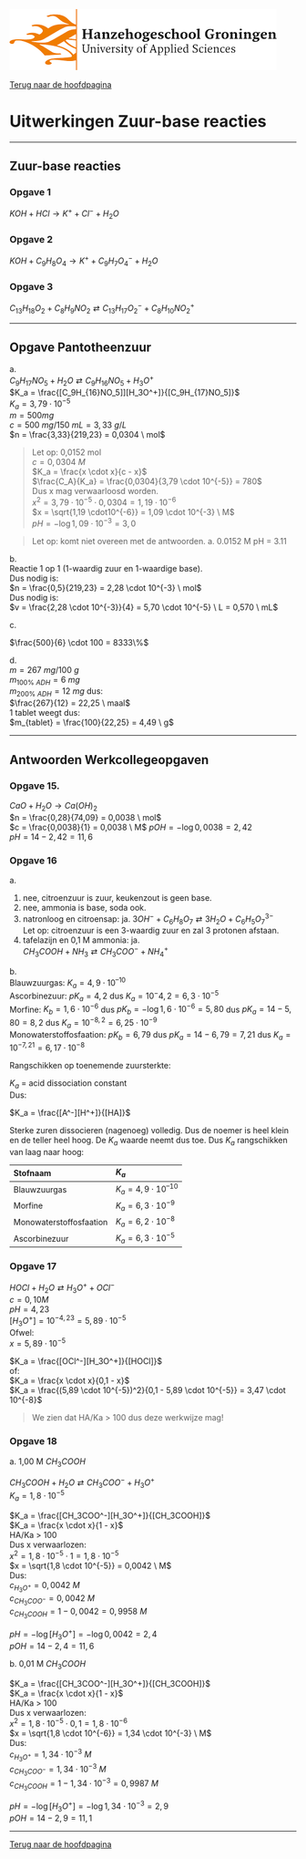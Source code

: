 ![Hanze](../hanze/hanze.png)

[Terug naar de hoofdpagina ](../index.md)

# Uitwerkingen Zuur-base reacties

---

## Zuur-base reacties

### Opgave 1

$KOH + HCl \rightarrow K^+ + Cl^- + H_2O$


### Opgave 2

$KOH + C_9H_8O_4 \rightarrow K^+ + C_9H_7O_4^- + H_2O$

### Opgave 3

$C_{13}H_{18}O_2 + C_8H_9NO_2  \rightleftarrows C_{13}H_{17}O_2^- + C_8H_{10}NO_2^+$

---

## Opgave Pantotheenzuur 

a.  
$C_9H_{17}NO_5 + H_2O \rightleftarrows C_9H_{16}NO_5 + H_3O^+$  
$K_a = \frac{[C_9H_{16}NO_5]][H_3O^+]}{[C_9H_{17}NO_5]}$  
$K_a = 3,79 \cdot 10^{-5}$  
$m = 500 mg$  
$c = 500 \ mg/150 \ mL = 3,33 \ g/L$  
$n = \frac{3,33}{219,23} = 0,0304 \ mol$  
>Let op: 0,0152 mol  
$c = 0,0304 \ M$  
$K_a = \frac{x \cdot x}{c - x}$  
$\frac{C_A}{K_a} = \frac{0,0304}{3,79 \cdot 10^{-5}} = 780$  
Dus x mag verwaarloosd worden.  
$x^2 = 3,79 \cdot 10^{-5} \cdot 0,0304 = 1,19 \cdot10^{-6}$  
$x = \sqrt{1,19 \cdot10^{-6}} = 1,09 \cdot 10^{-3} \ M$  
$pH = -\log{1,09 \cdot 10^{-3}} = 3,0$  


>Let op: komt niet overeen met de antwoorden.
a. 0.0152 M
pH = 3.11

b.  
Reactie 1 op 1 (1-waardig zuur en 1-waardige base).  
Dus nodig is:  
$n = \frac{0,5}{219,23} = 2,28 \cdot 10^{-3} \ mol$  
Dus nodig is:  
$v = \frac{2,28 \cdot 10^{-3}}{4} = 5,70 \cdot 10^{-5} \ L = 0,570 \ mL$  

c.  

$\frac{500}{6} \cdot 100 = 8333\%$

d.  
$m = 267 \ mg/100\ g$  
$m_{100\% \ ADH} = 6\ mg$  
$m_{200\% \ ADH} = 12 \ mg$
dus:  
$\frac{267}{12} = 22,25 \ maal$  
1 tablet weegt dus:  
$m_{tablet} = \frac{100}{22,25} = 4,49 \ g$  


---

## Antwoorden Werkcollegeopgaven

### Opgave 15. 

$CaO + H_2O → Ca(OH)_2$  
$n = \frac{0,28}{74,09} = 0,0038 \ mol$  
$c = \frac{0,0038}{1} = 0,0038 \ M$
$pOH = -\log{0,0038} = 2,42$  
$pH = 14-2,42 = 11,6$  


### Opgave 16

a.  
1. nee, citroenzuur is zuur, keukenzout is geen base.  
2. nee, ammonia is base, soda ook.  
3. natronloog en citroensap: ja.
$3OH^- + C_6H_8O_7 \rightleftarrows 3H_2O + C_6H_5O_7^{3-}$  
Let op: citroenzuur is een 3-waardig zuur en zal 3 protonen afstaan.  
4. tafelazijn en 0,1 M ammonia: ja.  
$CH_3COOH + NH_3 \rightleftarrows CH_3COO^− + NH_4^+$  

b.  
Blauwzuurgas: $K_a = 4,9 \cdot 10^{–10}$  
Ascorbinezuur: $pK_a = 4,2$ dus $K_a = 10^-4,2 = 6,3 \cdot 10^{-5}$  
Morfine: $K_b = 1,6 \cdot 10^{-6}$ dus $pK_b = -\log{1,6 \cdot 10^{-6}} = 5,80$ dus $pK_a = 14 - 5,80 = 8,2$ dus $K_a = 10^{-8,2} = 6,25 \cdot 10^{-9}$  
Monowaterstoffosfaation: $pK_b = 6,79$ dus $pK_a = 14 - 6,79 = 7,21$ dus $K_a = 10^{-7,21} = 6,17 \cdot 10^{-8}$  

Rangschikken op toenemende zuursterkte:  

$K_a$	=	acid dissociation constant  
Dus:  

$K_a = \frac{[A^-][H^+]}{[HA]}$  

Sterke zuren dissocieren (nagenoeg) volledig. Dus de noemer is heel klein en de teller heel hoog. De $K_a$ waarde neemt dus toe. Dus $K_a$ rangschikken van laag naar hoog:  

|Stofnaam               |$K_a$                          |
|:----------------------|:------------------------------|
|Blauwzuurgas           |$K_a = 4,9 \cdot 10^{–10}$     | 
|Morfine                |$K_a = 6,3 \cdot 10^{-9}$      |
|Monowaterstoffosfaation|$K_a = 6,2 \cdot 10^{-8}$      | 
|Ascorbinezuur          |$K_a = 6,3 \cdot 10^{-5}$      | 


### Opgave 17

$HOCl + H_2O \rightleftarrows H_3O^+ + OCl^-$  
$c = 0,10 M$  
$pH = 4,23$  
$[H_3O^+] = 10^{-4,23} = 5,89 \cdot 10^{-5}$  
Ofwel:  
$x = 5,89 \cdot 10^{-5}$  

$K_a = \frac{[OCl^-][H_3O^+]}{[HOCl]}$   
of:  
$K_a = \frac{x \cdot x}{0,1 - x}$  
$K_a = \frac{(5,89 \cdot 10^{-5})^2}{0,1 - 5,89 \cdot 10^{-5}} = 3,47 \cdot 10^{-8}$  

>We zien dat HA/Ka > 100 dus deze werkwijze mag!

### Opgave 18

a. 1,00 M $CH_3COOH$  
 
$CH_3COOH + H_2O \rightleftarrows CH_3COO^- + H_3O^+$  
$K_a = 1,8 \cdot 10^{-5}$

$K_a = \frac{[CH_3COO^-][H_3O^+]}{[CH_3COOH]}$  
$K_a = \frac{x \cdot x}{1 - x}$  
HA/Ka > 100  
Dus x verwaarlozen:  
$x^2 = 1,8 \cdot 10^{-5} \cdot 1 = 1,8 \cdot 10^{-5}$  
$x = \sqrt{1,8 \cdot 10^{-5}} = 0,0042 \ M$  
Dus:  
$c_{H_3O^+} = 0,0042 \ M$  
$c_{CH_3COO^-} = 0,0042 \ M$  
$c_{CH_3COOH} = 1 - 0,0042 = 0,9958 \ M$  

$pH = -\log{[H_3O^+]} = -\log{0,0042} = 2,4$  
$pOH = 14-2,4= 11,6$  

b. 0,01 M $CH_3COOH$ 

$K_a = \frac{[CH_3COO^-][H_3O^+]}{[CH_3COOH]}$  
$K_a = \frac{x \cdot x}{1 - x}$  
HA/Ka > 100  
Dus x verwaarlozen:  
$x^2 = 1,8 \cdot 10^{-5} \cdot 0,1 = 1,8 \cdot 10^{-6}$  
$x = \sqrt{1,8 \cdot 10^{-6}} = 1,34 \cdot 10^{-3} \ M$  
Dus:  
$c_{H_3O^+} = 1,34 \cdot 10^{-3} \ M$  
$c_{CH_3COO^-} = 1,34 \cdot 10^{-3} \ M$  
$c_{CH_3COOH} = 1 - 1,34 \cdot 10^{-3} = 0,9987 \ M$  

$pH = -\log{[H_3O^+]} = -\log{1,34 \cdot 10^{-3}} = 2,9$  
$pOH = 14-2,9= 11,1$   

--- 

[Terug naar de hoofdpagina ](../index.md)

<script type="text/x-mathjax-config">
  MathJax.Hub.Config({
    tex2jax: {
      inlineMath: [ ['$','$'], ["\\(","\\)"] ],
      processEscapes: true
    }
  });
</script>
    
<script type="text/javascript"
        src="https://cdn.mathjax.org/mathjax/latest/MathJax.js?config=TeX-AMS-MML_HTMLorMML">
</script>